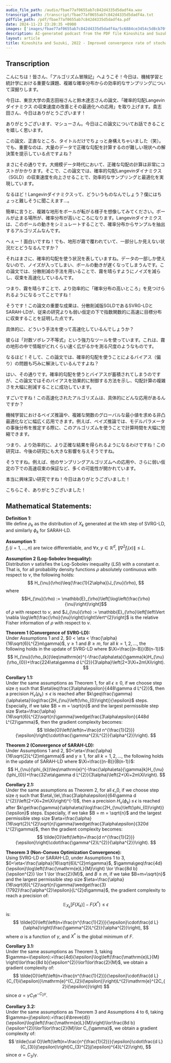 ```yaml
---
audio_file_path: /audio/fbae77af0655ab7c842d4335d5dadf4a.wav
transcript_path: /transcript/fbae77af0655ab7c842d4335d5dadf4a.txt
pdffile_path: /pdf/fbae77af0655ab7c842d4335d5dadf4a.pdf
date: 2024-11-23 23:20:35 +0900
images: ['images/fbae77af0655ab7c842d4335d5dadf4a/5c6884ce3454c5d8cb70f775d3d5941ca4732ef3ca591183fa93de4c8242c583.jpg', 'images/fbae77af0655ab7c842d4335d5dadf4a/72ade12db38654811da0d7dec5df9eee39418847dc5b5916d90c121cd05f7f88.jpg']
description: AI-generated podcast from the PDF file Kinoshita and Suzuki, 2022 - Improved convergence rate of stochastic gradient Langevin dynamics with variance reduction and its application to optimization_JP / fbae77af0655ab7c842d4335d5dadf4a
layout: article
title: Kinoshita and Suzuki, 2022 - Improved convergence rate of stochastic gradient Langevin dynamics with variance reduction and its application to optimization_JP
---
```


## Transcription
こんにちは！皆さん、「アルゴリズム冒険記」へようこそ！今日は、機械学習と統計学における重要な課題、複雑な確率分布からの効率的なサンプリングについて深掘りします。

今日は、東京大学の貴志田裕さんと鈴木達志さんの論文、「確率的勾配Langevinダイナミクス の収束速度の改善とその最適化への応用」を取り上げます。貴志田さん、今日はありがとうございます！

ありがとうございます、マシューさん。今日はこの論文についてお話できることを嬉しく思います。

この論文、正直なところ、タイトルだけでちょっと身構えちゃいました（笑）。でも、重要なのは、大量のデータで正確な勾配を計算するのが難しい現状への解決策を提示している点ですよね？

まさにその通りです。大規模データ時代において、正確な勾配の計算は非常にコストがかかります。そこで、この論文では、確率的勾配Langevinダイナミクス（SGLD）の収束速度を向上させることで、効率的なサンプリングと最適化を実現しています。

なるほど！Langevinダイナミクスって、どういうものなんでしょう？僕にはちょっと難しそうに聞こえます…。

簡単に言うと、複雑な地形をボールが転がる様子を想像してみてください。ボールが止まる場所が、確率分布が高いところになります。Langevinダイナミクスは、このボールの動きをシミュレートすることで、確率分布からサンプルを抽出するアルゴリズムなんです。

へぇー！面白いですね！でも、地形が霧で覆われていて、一部分しか見えない状況だとどうなるんですか？

それはまさに、確率的勾配を使う状況を表していますね。データの一部しか使えないので、ノイズが入ってしまい、ボールの動きが遅くなってしまうんです。この論文では、分散削減の手法を用いることで、霧を晴らすようにノイズを減らし、収束を高速化しているんです。

つまり、霧を晴らすことで、より効率的に「確率分布の高いところ」を見つけられるようになるってことですね！

そうです！この論文の重要な成果は、分散削減版SGLDであるSVRG-LDとSARAH-LDが、従来の研究よりも弱い仮定の下で指数関数的に高速に目標分布に収束することを証明した点です。

具体的に、どういう手法を使って高速化しているんでしょうか？

彼らは「対数ソボレフ不等式」という強力なツールを使っています。これは、霧の地形の中で情報がどれくらい速く広がるかを測る尺度のようなものです。

なるほど！そして、この論文では、確率的勾配を使うことによるバイアス（偏り）の問題も巧みに解決しているんですよね？

はい、その通りです。確率的勾配を使うとバイアスが蓄積されてしまうのですが、この論文ではそのバイアスを効果的に制御する方法を示し、勾配計算の複雑さを大幅に削減することに成功しています。

すごいですね！この高速化されたアルゴリズムは、具体的にどんな応用があるんですか？

機械学習におけるベイズ推論や、複雑な関数のグローバルな最小値を求める非凸最適化などに幅広く応用できます。例えば、ベイズ推論では、モデルパラメータの事後分布を推定する際に、このアルゴリズムを使うことで計算時間を大幅に短縮できます。

つまり、より効率的に、より正確な結果を得られるようになるわけですね！この研究は、今後の研究にも大きな影響を与えそうですね。

そうですね。例えば、他のサンプリングアルゴリズムへの応用や、さらに弱い仮定の下での高速収束の保証など、多くの可能性が開かれています。

本当に興味深い研究ですね！今日はありがとうございました！

こちらこそ、ありがとうございました！



## Mathematical Statements:

**Definition 1:**  
We define $\rho_{k}$ as the distribution of $X_{k}$ generated at the kth step of SVRG-LD, and similarly $\phi_{k}$ for SARAH-LD.

**Assumption 1:**  
$f_{i}\;(i=1,\ldots,n)$ are twice differentiable, and $\forall x,y\in\mathbb{R}^{d}$, $\|\nabla^{2}f_{i}(x)\|\leq L$.

**Assumption 2 (Log-Sobolev Inequality):**  
Distribution $\nu$ satisfies the Log-Sobolev inequality $(L S I)$ with a constant $\alpha$. That is, for all probability density functions $\rho$ absolutely continuous with respect to $\nu$, the following holds:
$$ H_{\nu}(\rho)\leq{\frac{1}{2\alpha}}J_{\nu}(\rho), $$
where $$H_{\nu}(\rho) := \mathbb{E}_{\rho}\left[\log\left(\frac{\rho}{\nu}\right)\right]$$ 
of $\rho$ with respect to $\nu$, and $J_{\nu}(\rho) := \mathbb{E}_{\rho}\left[\left\Vert \nabla \log\left(\frac{\rho}{\nu}\right)\right\Vert^{2}\right]$ is the relative Fisher information of $\rho$ with respect to $\nu$.

**Theorem 1 (Convergence of SVRG-LD):**  
Under Assumptions 1 and 2, $0 < \eta < \frac{\alpha}{16\sqrt{6}L^{2}m\gamma}$, $\gamma \geq 1$ and $B \geq m$, for all $k=1,2,\ldots$, the following holds in the update of SVRG-LD where $\Xi=\frac{(n-B)}{B(n-1)}$:
$$ H_{\nu}(\rho_{k})\leq\mathrm{e}^{-\frac{\alpha\eta}{\gamma}k}H_{\nu}(\rho_{0})+\frac{224\eta\gamma d L^{2}}{3\alpha}\left(2+3\Xi+2m\Xi\right). $$

**Corollary 1.1:**  
Under the same assumptions as Theorem 1, for all $\epsilon\geq0$, if we choose step size $\eta$ such that $\eta\leq\frac{3\alpha\epsilon}{448\gamma d L^{2}}$, then a precision $H_{\nu}(\rho_{k})\leq\epsilon$ is reached after $k\geq\frac{\gamma}{\alpha\eta}\log\frac{2H_{\nu}\left(\rho_{0}\right)}{\epsilon}$ steps. Especially, if we take $B = m = \sqrt{n}$ and the largest permissible step size $\eta=\frac{\alpha}{16\sqrt{6}L^{2}\sqrt{n}\gamma}\wedge\frac{3\alpha\epsilon}{448d L^{2}\gamma}$, then the gradient complexity becomes:
$$ \tilde{O}\left(\left(n+\frac{d n^{\frac{1}{2}}}{\epsilon}\right)\cdot\frac{\gamma^{2}L^{2}}{\alpha^{2}}\right). $$

**Theorem 2 (Convergence of SARAH-LD):**  
Under Assumptions 1 and 2, $0<\eta<\frac{\alpha}{16\sqrt{2}L^{2}m\gamma}$ and $\gamma\geq1$, for all $k=1,2,\dots$, the following holds in the update of SARAH-LD where $\Xi=\frac{(n-B)}{B(n-1)}$:
$$ H_{\nu}(\phi_{k})\leq\mathrm{e}^{-\frac{\alpha\eta}{\gamma}k}H_{\nu}(\phi_{0})+\frac{32\eta\gamma d L^{2}}{3\alpha}\left(2+\Xi+2m\Xi\right). $$

**Corollary 2.1:**  
Under the same assumptions as Theorem 2, for all $\epsilon\_0$, if we choose step size $\eta$ such that $\eta\,\le\,\frac{3\alpha\epsilon}{64\gamma d L^{2}}\left(2+\Xi+2m\Xi\right)^{-1}$, then a precision $H_{\nu}(\phi_{k})\,\leq\,\epsilon$ is reached after $k\ge\frac{\gamma}{\alpha\eta}\log\frac{2H_{\nu}\left(\phi_{0}\right)}{\epsilon}$ steps. Especially, if we take $B = m = \sqrt{n}$ and the largest permissible step size $\eta=\frac{\alpha}{16\sqrt{2}L^{2}\sqrt{n}\gamma}\wedge\frac{3\alpha\epsilon}{320d L^{2}\gamma}$, then the gradient complexity becomes:
$$ \tilde{O}\left(\left(n+\frac{d n^{\frac{1}{2}}}{\epsilon}\right)\cdot\frac{\gamma^{2}L^{2}}{\alpha^{2}}\right). $$

**Theorem 3 (Non-Convex Optimization Convergence):**  
Using SVRG-LD or SARAH-LD, under Assumptions 1 to 3, $0<\eta<\frac{\alpha}{16\sqrt{6}L^{2}m\gamma}$, $\gamma\geq\frac{4d}{\epsilon}\log\left(\frac{\mathrm{e}L}{M}\right) \lor \frac{8d b}{\epsilon^{2}} \lor 1 \lor \frac{2}{M}$, and $B \geq m$, if we take $B=m=\sqrt{n}$ and the largest permissible step size $\eta=\frac{\alpha}{16\sqrt{6}L^{2}\sqrt{n}\gamma}\wedge\frac{3}{1792}\frac{\alpha^{2}\epsilon}{L^{2}d\gamma}$, the gradient complexity to reach a precision of:
$$ \mathbb{E}_{X_{k}}[F(X_{k})]-F(X^{\ast})\leq\epsilon $$
is:
$$ \tilde{O}\left(\left(n+\frac{n^{\frac{1}{2}}}{\epsilon}\cdot\frac{d L}{\alpha}\right)\frac{\gamma^{2}L^{2}}{\alpha^{2}}\right), $$
where $\alpha$ is a function of $\gamma$, and $X^{*}$ is the global minimum of $F$.

**Corollary 3.1:**  
Under the same assumptions as Theorem 3, taking $\gamma=i(\epsilon):=\frac{4d}{\epsilon}\log\left(\frac{\mathrm{e}L}{M} \right)\lor\frac{8d b}{\epsilon^{2}}\lor1\lor\frac{2}{M}$, we obtain a gradient complexity of:
$$ \tilde{O}\left(\left(n+\frac{n^{\frac{1}{2}}}{\epsilon}\cdot\frac{d L}{C_{1}i(\epsilon)}\mathrm{e}^{C_{2}i(\epsilon)}\right)L^{2}\mathrm{e}^{2C_{2}i(\epsilon)}\right) $$
since $\alpha=\gamma C_{1}\mathrm{e}^{-C_{2}\gamma}$.

**Corollary 3.2:**  
Under the same assumptions as Theorem 3 and Assumptions 4 to 6, taking $\gamma=j(\epsilon):=\frac{4\breve{d}}{\epsilon}\log\left(\frac{\mathrm{e}L}{M}\right)\lor\frac{8d b}{\epsilon^{2}}\lor1\lor\frac{2}{M}\lor C_{\gamma}$, we obtain a gradient complexity of:
$$ \tilde{\cal O}\left(\left(n+\frac{n^{\frac{1}{2}}}{\epsilon}\cdot\frac{d L}{C_{3}}j(\epsilon)\right)C_{3}^{2}j(\epsilon)^{4}L^{2}\right), $$
since $\alpha=C_{3}/\gamma$.

